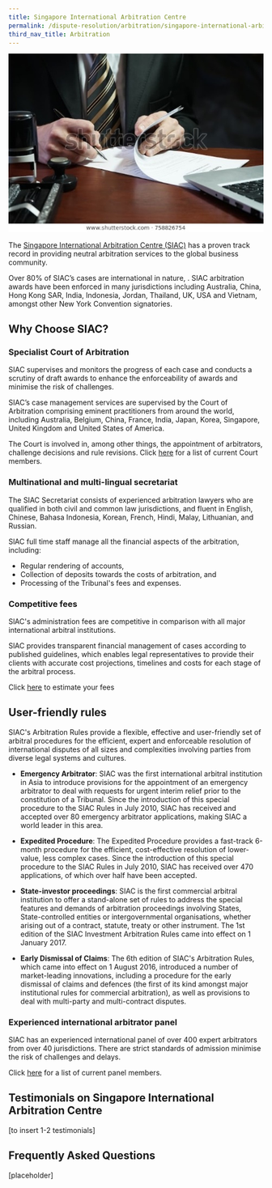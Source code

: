 ```yaml
---
title: Singapore International Arbitration Centre
permalink: /dispute-resolution/arbitration/singapore-international-arbitration-centre/
third_nav_title: Arbitration
---
```


![mock image of arbitration](/images/mock-18-arbitration.jpg)

The [Singapore International Arbitration Centre (SIAC)](https://www.siac.org.sg/) has a proven track record in providing neutral arbitration services to the global business community. 

Over 80% of SIAC’s cases are international in nature, . SIAC arbitration awards have been enforced in many jurisdictions including Australia, China, Hong Kong SAR, India, Indonesia, Jordan, Thailand, UK, USA and Vietnam, amongst other New York Convention signatories. 

## Why Choose SIAC?

### Specialist Court of Arbitration

SIAC supervises and monitors the progress of each case and conducts a scrutiny of draft awards to enhance the enforceability of awards and minimise the risk of challenges. 

SIAC’s case management services are supervised by the Court of Arbitration comprising eminent practitioners from around the world, including Australia, Belgium, China, France, India, Japan, Korea, Singapore, United Kingdom and United States of America.

The Court is involved in, among other things, the appointment of arbitrators, challenge decisions and rule revisions. Click [here](https://www.siac.org.sg/2014-11-03-13-33-43/about-us/court-of-arbitration) for a list of current Court members.

### Multinational and multi-lingual secretariat

The SIAC Secretariat consists of experienced arbitration lawyers who are qualified in both civil and common law jurisdictions, and fluent in English, Chinese, Bahasa Indonesia, Korean, French, Hindi, Malay, Lithuanian, and Russian. 

SlAC full time staff manage all the financial aspects of the arbitration, including:
- Regular rendering of accounts, 
- Collection of deposits towards the costs of arbitration, and 
- Processing of the Tribunal's fees and expenses.

### Competitive fees

SlAC's administration fees are competitive in comparison with all major international arbitral institutions.

SlAC provides transparent financial management of cases according to published guidelines, which enables legal representatives to provide their clients with accurate cost projections, timelines and costs for each stage of the arbitral process. 

Click [here](https://siac.org.sg/component/siaccalculator/?ltemid=448) to estimate your fees

## User-friendly rules

SIAC's Arbitration Rules provide a flexible, effective and user-friendly set of arbitral procedures for the efficient, expert and enforceable resolution of international disputes of all sizes and complexities involving parties from diverse legal systems and cultures.

- **Emergency Arbitrator**: SIAC was the first international arbitral institution in Asia to introduce provisions for the appointment of an emergency arbitrator to deal with requests for urgent interim relief prior to the constitution of a Tribunal. Since the introduction of this special procedure to the SIAC Rules in July 2010, SIAC has received and accepted over 80 emergency arbitrator applications, making SIAC a world leader in this area.

- **Expedited Procedure**: The Expedited Procedure provides a fast-track 6-month procedure for the efficient, cost-effective resolution of lower-value, less complex cases. Since the introduction of this special procedure to the SIAC Rules in July 2010, SIAC has received over 470 applications, of which over half have been accepted.

- **State-investor proceedings**: SIAC is the first commercial arbitral institution to offer a stand-alone set of rules to address the special features and demands of arbitration proceedings involving States, State-controlled entities or intergovernmental organisations, whether arising out of a contract, statute, treaty or other instrument. The 1st edition of the SIAC Investment Arbitration Rules came into effect on 1 January 2017. 

- **Early Dismissal of Claims**: The 6th edition of SIAC's Arbitration Rules, which came into effect on 1 August 2016, introduced a number of market-leading innovations, including a procedure for the early dismissal of claims and defences (the first of its kind amongst major institutional rules for commercial arbitration), as well as provisions to deal with multi-party and multi-contract disputes. 

### Experienced international arbitrator panel

SlAC has an experienced international panel of over 400 expert arbitrators from over 40 jurisdictions. 
There are strict standards of admission minimise the risk of challenges and delays. 

Click [here](https://www.siac.org.sg/our-arbitrators/siac-panel) for a list of current panel members.

## Testimonials on Singapore International Arbitration Centre

[to insert 1-2 testimonials]

## Frequently Asked Questions

[placeholder]

